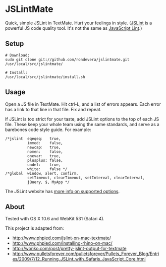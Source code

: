 JSLintMate
==========

Quick, simple JSLint in TextMate. Hurt your feelings in style.
([JSLint][jslint] is a powerful JS code quality tool. It's not the same as
[JavaScript Lint][javascriptlint].)

[jslint]:         http://jslint.com
[javascriptlint]: http://www.javascriptlint.com/


Setup
-----

    # Download:
    sudo git clone git://github.com/rondevera/jslintmate.git /usr/local/src/jslintmate/

    # Install:
    /usr/local/src/jslintmate/install.sh


Usage
-----

Open a JS file in TextMate. Hit ctrl-L, and a list of errors appears. Each
error has a link to that line in that file. Fix and repeat.

If JSLint is too strict for your taste, add JSLint options to the top of
each JS file. These keep your whole team using the same standards, and serve
as a barebones code style guide. For example:

    /*jslint  eqeqeq:   true,
              immed:    false,
              newcap:   true,
              nomen:    false,
              onevar:   true,
              plusplus: false,
              undef:    true,
              white:    false */
    /*global  window, alert, confirm,
              setTimeout, clearTimeout, setInterval, clearInterval,
              jQuery, $, MyApp */

The JSLint website has [more info on supported options][jslint-options].

[jslint-options]: http://jslint.com/#JSLINT_OPTIONS


About
-----

Tested with OS X 10.6 and WebKit 531 (Safari 4).

This project is adapted from:

- <http://www.phpied.com/jslint-on-mac-textmate/>
- <http://www.phpied.com/installing-rhino-on-mac/>
- <http://wonko.com/post/pretty-jslint-output-for-textmate>
- <http://www.pulletsforever.com/pulletsforever/Pullets_Forever_Blog/Entries/2009/7/12_Running_JSLint_with_Safaris_JavaScript_Core.html>

